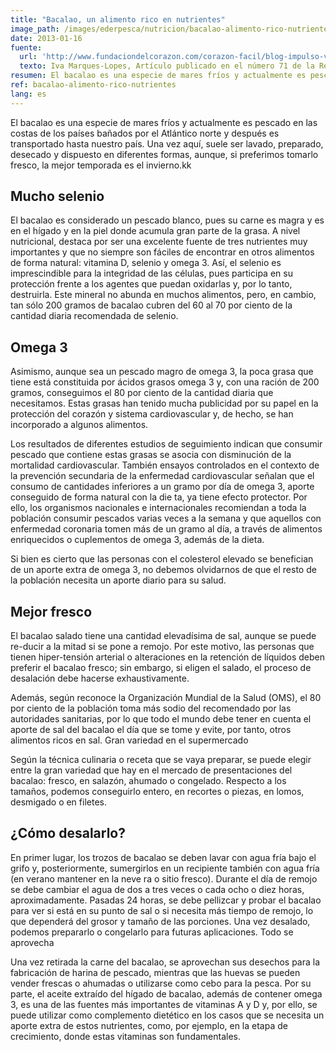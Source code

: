 ```yaml
---
title: "Bacalao, un alimento rico en nutrientes"
image_path: /images/ederpesca/nutricion/bacalao-alimento-rico-nutrientes.jpg
date: 2013-01-16
fuente:
  url: 'http://www.fundaciondelcorazon.com/corazon-facil/blog-impulso-vital/2524-bacalao-fuente-nutrientes-que-escasean-en-muchos-alimentos.html'
  texto: Iva Marques-Lopes, Artículo publicado en el número 71 de la Revista Corazón y Salud
resumen: El bacalao es una especie de mares fríos y actualmente es pescado en las costas de los países bañados por el Atlántico norte y después es transportado hasta nuestro país.
ref: bacalao-alimento-rico-nutrientes
lang: es
---
```


El bacalao es una especie de mares fríos y actualmente es pescado en las costas de los países bañados por el Atlántico norte y después es transportado hasta nuestro país. Una vez aquí, suele ser lavado, preparado, desecado y dispuesto en diferentes formas, aunque, si preferimos tomarlo fresco, la mejor temporada es el invierno.kk

## Mucho selenio

El bacalao es considerado un pescado blanco, pues su carne es magra y es en el hígado y en la piel donde acumula gran parte de la grasa. A nivel nutricional, destaca por ser una excelente fuente de tres nutrientes muy importantes y que no siempre son fáciles de encontrar en otros alimentos de forma natural: vitamina D, selenio y omega 3. Así, el selenio es imprescindible para la integridad de las células, pues participa en su protección frente a los agentes que puedan oxidarlas y, por lo tanto, destruirla. Este mineral no abunda en muchos alimentos, pero, en cambio, tan sólo 200 gramos de bacalao cubren del 60 al 70 por ciento de la cantidad diaria recomendada de selenio.

## Omega 3

Asimismo, aunque sea un pescado magro de omega 3, la poca grasa que tiene está constituida por ácidos grasos omega 3 y, con una ración de 200 gramos, conseguimos el 80 por ciento de la cantidad diaria que necesitamos. Estas grasas han tenido mucha publicidad por su papel en la protección del corazón y sistema cardiovascular y, de hecho, se han incorporado a algunos alimentos.

Los resultados de diferentes estudios de seguimiento indican que consumir pescado que contiene estas grasas se asocia con disminución de la mortalidad cardiovascular. También ensayos controlados en el contexto de la prevención secundaria de la enfermedad cardiovascular señalan que el consumo de cantidades inferiores a un gramo por día de omega 3, aporte conseguido de forma natural con la die ta, ya tiene efecto protector. Por ello, los organismos nacionales e internacionales recomiendan a toda la población consumir pescados varias veces a la semana y que aquellos con enfermedad coronaria tomen más de un gramo al día, a través de alimentos enriquecidos o cuplementos de omega 3, además de la dieta.

Si bien es cierto que las personas con el colesterol elevado se benefician de un aporte extra de omega 3, no debemos olvidarnos de que el resto de la población necesita un aporte diario para su salud.

## Mejor fresco

El bacalao salado tiene una cantidad elevadísima de sal, aunque se puede re-ducir a la mitad si se pone a remojo. Por este motivo, las personas que tienen hiper-tensión arterial o alteraciones en la retención de líquidos deben preferir el bacalao fresco; sin embargo, si eligen el salado, el proceso de desalación debe hacerse exhaustivamente.

Además, según reconoce la Organización Mundial de la Salud (OMS), el 80 por ciento de la población toma más sodio del recomendado por las autoridades sanitarias, por lo que todo el mundo debe tener en cuenta el aporte de sal del bacalao el día que se tome y evite, por tanto, otros alimentos ricos en sal.
Gran variedad en el supermercado

Según la técnica culinaria o receta que se vaya preparar, se puede elegir entre la gran variedad que hay en el mercado de presentaciones del bacalao: fresco, en salazón, ahumado o congelado. Respecto a los tamaños, podemos conseguirlo entero, en recortes o piezas, en lomos, desmigado o en filetes.

## ¿Cómo desalarlo?

En primer lugar, los trozos de bacalao se deben lavar con agua fría bajo el grifo y, posteriormente, sumergirlos en un recipiente también con agua fría (en verano mantener en la neve ra o sitio fresco). Durante el día de remojo se debe cambiar el agua de dos a tres veces o cada ocho o diez horas, aproximadamente. Pasadas 24 horas, se debe pellizcar y probar el bacalao para ver si está en su punto de sal o si necesita más tiempo de remojo, lo que dependerá del grosor y tamaño de las porciones. Una vez desalado, podemos prepararlo o congelarlo para futuras aplicaciones.
Todo se aprovecha

Una vez retirada la carne del bacalao, se aprovechan sus desechos para la fabricación de harina de pescado, mientras que las huevas se pueden vender frescas o ahumadas o utilizarse como cebo para la pesca. Por su parte, el aceite extraído del hígado de bacalao, además de contener omega 3, es una de las fuentes más importantes de vitaminas A y D y, por ello, se puede utilizar como complemento dietético en los casos que se necesita un aporte extra de estos nutrientes, como, por ejemplo, en la etapa de crecimiento, donde estas vitaminas son fundamentales.
